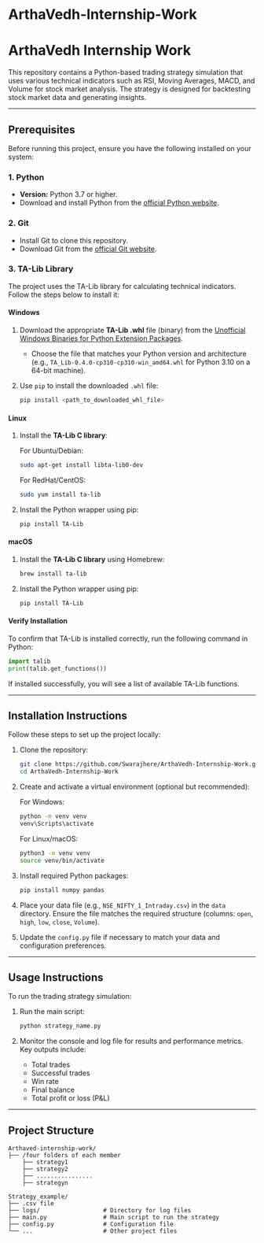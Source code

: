 # ArthaVedh-Internship-Work

# ArthaVedh Internship Work

This repository contains a Python-based trading strategy simulation that uses various technical indicators such as RSI, Moving Averages, MACD, and Volume for stock market analysis. The strategy is designed for backtesting stock market data and generating insights.

---

## **Prerequisites**

Before running this project, ensure you have the following installed on your system:

### **1. Python**
- **Version:** Python 3.7 or higher.
- Download and install Python from the [official Python website](https://www.python.org/downloads/).

### **2. Git**
- Install Git to clone this repository.
- Download Git from the [official Git website](https://git-scm.com/).

### **3. TA-Lib Library**

The project uses the TA-Lib library for calculating technical indicators. Follow the steps below to install it:

#### **Windows**
1. Download the appropriate **TA-Lib .whl** file (binary) from the [Unofficial Windows Binaries for Python Extension Packages](https://www.lfd.uci.edu/~gohlke/pythonlibs/#ta-lib).
    - Choose the file that matches your Python version and architecture (e.g., `TA_Lib‑0.4.0‑cp310‑cp310‑win_amd64.whl` for Python 3.10 on a 64-bit machine).
2. Use `pip` to install the downloaded `.whl` file:

   ```bash
   pip install <path_to_downloaded_whl_file>
   ```

#### **Linux**
1. Install the **TA-Lib C library**:

   For Ubuntu/Debian:
   ```bash
   sudo apt-get install libta-lib0-dev
   ```

   For RedHat/CentOS:
   ```bash
   sudo yum install ta-lib
   ```

2. Install the Python wrapper using pip:

   ```bash
   pip install TA-Lib
   ```

#### **macOS**
1. Install the **TA-Lib C library** using Homebrew:

   ```bash
   brew install ta-lib
   ```

2. Install the Python wrapper using pip:

   ```bash
   pip install TA-Lib
   ```

#### **Verify Installation**
To confirm that TA-Lib is installed correctly, run the following command in Python:

```python
import talib
print(talib.get_functions())
```

If installed successfully, you will see a list of available TA-Lib functions.

---

## **Installation Instructions**

Follow these steps to set up the project locally:

1. Clone the repository:

   ```bash
   git clone https://github.com/Swarajhere/ArthaVedh-Internship-Work.git
   cd ArthaVedh-Internship-Work
   ```

2. Create and activate a virtual environment (optional but recommended):

   For Windows:
   ```bash
   python -m venv venv
   venv\Scripts\activate
   ```

   For Linux/macOS:
   ```bash
   python3 -m venv venv
   source venv/bin/activate
   ```

3. Install required Python packages:

   ```bash
   pip install numpy pandas
   ```

4. Place your data file (e.g., `NSE_NIFTY_1_Intraday.csv`) in the `data` directory. Ensure the file matches the required structure (columns: `open`, `high`, `low`, `close`, `Volume`).

5. Update the `config.py` file if necessary to match your data and configuration preferences.

---

## **Usage Instructions**

To run the trading strategy simulation:

1. Run the main script:

   ```bash
   python strategy_name.py
   ```

2. Monitor the console and log file for results and performance metrics. Key outputs include:
   - Total trades
   - Successful trades
   - Win rate
   - Final balance
   - Total profit or loss (P&L)

---

## **Project Structure**

```plaintext
Arthaved-internship-work/
├── /four folders of each member           
    ├── strategy1                   
    ├── strategy2   
    ├── ................         
    ├── strategyn   

```

```plaintext
Strategy_example/
├── .csv file                 
├── logs/                  # Directory for log files
├── main.py                # Main script to run the strategy
├── config.py              # Configuration file
└── ...                    # Other project files
```


